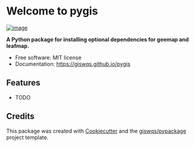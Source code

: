 # Welcome to pygis


[![image](https://img.shields.io/pypi/v/pygis.svg)](https://pypi.python.org/pypi/pygis)


**A Python package for installing optional dependencies for geemap and leafmap.**


-   Free software: MIT license
-   Documentation: <https://giswqs.github.io/pygis>
    

## Features

-   TODO

## Credits

This package was created with [Cookiecutter](https://github.com/cookiecutter/cookiecutter) and the [giswqs/pypackage](https://github.com/giswqs/pypackage) project template.
